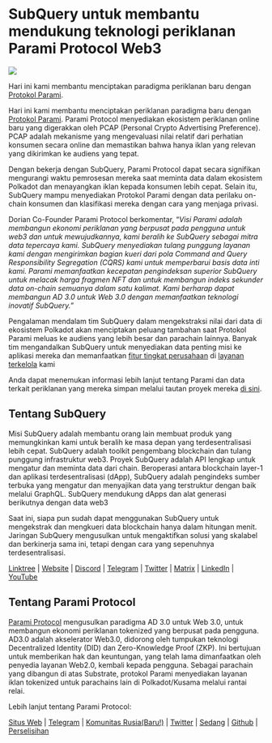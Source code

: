 # SubQuery untuk membantu mendukung teknologi periklanan Parami Protocol Web3

![](https://miro.medium.com/max/1400/0*KecAkD8Wy23HEm3b)

Hari ini kami membantu menciptakan paradigma periklanan baru dengan [Protokol Parami](https://parami.io/).

Hari ini kami membantu menciptakan periklanan paradigma baru dengan [Protokol Parami](https://parami.io/). Parami Protocol menyediakan ekosistem periklanan online baru yang digerakkan oleh PCAP (Personal Crypto Advertising Preference). PCAP adalah mekanisme yang mengevaluasi nilai relatif dari perhatian konsumen secara online dan memastikan bahwa hanya iklan yang relevan yang dikirimkan ke audiens yang tepat.

Dengan bekerja dengan SubQuery, Parami Protocol dapat secara signifikan mengurangi waktu pemrosesan mereka saat meminta data dalam ekosistem Polkadot dan menayangkan iklan kepada konsumen lebih cepat. Selain itu, SubQuery mampu menyediakan Protokol Parami dengan data perilaku on-chain konsumen dan klasifikasi mereka dengan cara yang menjaga privasi.

Dorian Co-Founder Parami Protocol berkomentar, “_Visi Parami adalah membangun ekonomi periklanan yang berpusat pada pengguna untuk web3 dan untuk mewujudkannya, kami beralih ke SubQuery sebagai mitra data tepercaya kami. SubQuery menyediakan tulang punggung layanan kami dengan mengirimkan bagian kueri dari pola Command and Query Responsibility Segregation (CQRS) kami untuk memperbarui basis data inti kami. Parami memanfaatkan kecepatan pengindeksan superior SubQuery untuk melacak harga fragmen NFT dan untuk membangun indeks sekunder data on-chain semuanya dalam satu kalimat. Kami berharap dapat membangun AD 3.0 untuk Web 3.0 dengan memanfaatkan teknologi inovatif SubQuery._”

Pengalaman mendalam tim SubQuery dalam mengekstraksi nilai dari data di ekosistem Polkadot akan menciptakan peluang tambahan saat Protokol Parami meluas ke audiens yang lebih besar dan parachain lainnya. Banyak tim mengandalkan SubQuery untuk menyediakan data penting misi ke aplikasi mereka dan memanfaatkan [fitur tingkat perusahaan](https://blog.subquery.network/blogs/20211228-enterprise-hosted.html) di [layanan terkelola](https://project.subquery.network/) kami

Anda dapat menemukan informasi lebih lanjut tentang Parami dan data terkait periklanan yang mereka simpan melalui tautan proyek mereka [di sini](https://github.com/parami-protocol/parami-scanner).

## Tentang SubQuery

Misi SubQuery adalah membantu orang lain membuat produk yang memungkinkan kami untuk beralih ke masa depan yang terdesentralisasi lebih cepat. SubQuery adalah toolkit pengembang blockchain dan tulang punggung infrastruktur web3. Proyek SubQuery adalah API lengkap untuk mengatur dan meminta data dari chain. Beroperasi antara blockchain layer-1 dan aplikasi terdesentralisasi (dApp), SubQuery adalah pengindeks sumber terbuka yang mengatur dan menyajikan data yang terstruktur dengan baik melalui GraphQL. SubQuery mendukung dApps dan alat generasi berikutnya dengan data web3

Saat ini, siapa pun sudah dapat menggunakan SubQuery untuk mengekstrak dan mengkueri data blockchain hanya dalam hitungan menit. Jaringan SubQuery mengusulkan untuk mengaktifkan solusi yang skalabel dan berkinerja sama ini, tetapi dengan cara yang sepenuhnya terdesentralisasi.

[Linktree](https://linktr.ee/subquerynetwork) | [Website](https://subquery.network/) | [Discord](https://discord.com/invite/78zg8aBSMG) | [Telegram](https://t.me/subquerynetwork) | [Twitter](https://twitter.com/subquerynetwork) | [Matrix](https://matrix.to/#/#subquery:matrix.org) | [LinkedIn](https://www.linkedin.com/company/subquery) | [YouTube](https://www.youtube.com/channel/UCi1a6NUUjegcLHDFLr7CqLw)

## Tentang Parami Protocol

[Parami Protocol](https://parami.io/) mengusulkan paradigma AD 3.0 untuk Web 3.0, untuk membangun ekonomi periklanan tokenized yang berpusat pada pengguna. AD3.0 adalah akselerator Web3.0, didorong oleh tumpukan teknologi Decentralized Identity (DID) dan Zero-Knowledge Proof (ZKP). Ini bertujuan untuk memberikan hak dan keuntungan, yang telah lama dimanfaatkan oleh penyedia layanan Web2.0, kembali kepada pengguna. Sebagai parachain yang dibangun di atas Substrate, protokol Parami menyediakan layanan iklan tokenized untuk parachains lain di Polkadot/Kusama melalui rantai relai.

Lebih lanjut tentang Parami Protocol:

[Situs Web](https://parami.io/) | [Telegram]() | [Komunitas Rusia(Baru!)](https://t.me/ParamiProtocolRU) | [Twitter](https://twitter.com/paramiprotocol) | [Sedang](https://paramiprotocol.medium.com/) | [Github](https://github.com/parami-protocol) | [Perselisihan](https://discord.gg/bxFuekgvYJ)
